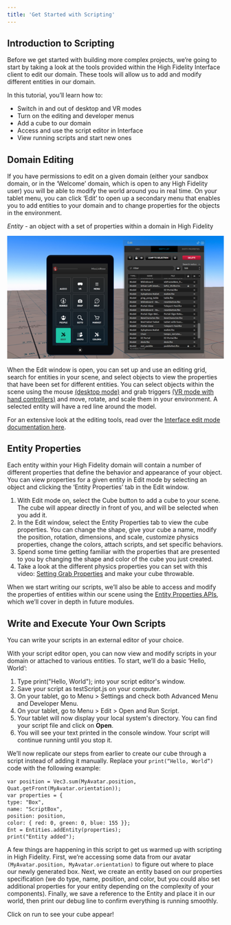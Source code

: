 ```yaml
---
title: 'Get Started with Scripting'
---
```


## Introduction to Scripting

Before we get started with building more complex projects, we’re going to start by taking a look at the tools provided within the High Fidelity Interface client to edit our domain. These tools will allow us to add and modify different entities in our domain.

In this tutorial, you’ll learn how to:

- Switch in and out of desktop and VR modes
- Turn on the editing and developer menus
- Add a cube to our domain
- Access and use the script editor in Interface
- View running scripts and start new ones

## Domain Editing

If you have permissions to edit on a given domain (either your sandbox domain, or in the ‘Welcome’ domain, which is open to any High Fidelity user) you will be able to modify the world around you in real time. On your tablet menu, you can click ‘Edit’ to open up a secondary menu that enables you to add entities to your domain and to change properties for the objects in the environment.

*Entity* - an object with a set of properties within a domain in High Fidelity

![](tablet-edit.png)

When the Edit window is open, you can set up and use an editing grid, search for entities in your scene, and select objects to view the properties that have been set for different entities. You can select objects within the scene using the mouse [(desktop mode)](https://wiki.highfidelity.com/wiki/Explore) and grab triggers [(VR mode with hand controllers)](https://wiki.highfidelity.com/wiki/Hand_controllers) and move, rotate, and scale them in your environment. A selected entity will have a red line around the model.

For an extensive look at the editing tools, read over the [Interface edit mode documentation here](https://wiki.highfidelity.com/wiki/Edit_Mode).

## Entity Properties

Each entity within your High Fidelity domain will contain a number of different properties that define the behavior and appearance of your object. You can view properties for a given entity in Edit mode by selecting an object and clicking the ‘Entity Properties’ tab in the Edit window.

1. With Edit mode on, select the Cube button to add a cube to your scene. The cube will appear directly in front of you, and will be selected when you add it.
2. In the Edit window, select the Entity Properties tab to view the cube properties. You can change the shape, give your cube a name, modify the position, rotation, dimensions, and scale, customize physics properties, change the colors, attach scripts, and set specific behaviors.
3. Spend some time getting familiar with the properties that are presented to you by changing the shape and color of the cube you just created.
4. Take a look at the different physics properties you can set with this video: [Setting Grab Properties](https://wiki.highfidelity.com/wiki/Setting_Grab_Properties) and make your cube throwable.

When we start writing our scripts, we’ll also be able to access and modify the properties of entities within our scene using the [Entity Properties APIs](https://wiki.highfidelity.com/wiki/Entity_Properties_API), which we’ll cover in depth in future modules.

## Write and Execute Your Own Scripts

You can write your scripts in an external editor of your choice. 

With your script editor open, you can now view and modify scripts in your domain or attached to various entities. To start, we’ll do a basic ‘Hello, World’:

1. Type print("Hello, World"); into your script editor's window.
2. Save your script as testScript.js on your computer. 
3. On your tablet, go to Menu > Settings and check both Advanced Menu and Developer Menu. 
4. On your tablet, go to Menu > Edit > Open and Run Script. 
5. Your tablet will now display your local system's directory. You can find your script file and click on **Open**.
6. You will see your text printed in the console window. Your script will continue running until you stop it.

We’ll now replicate our steps from earlier to create our cube through a script instead of adding it manually. Replace your `print(“Hello, World”)` code with the following example:

```
var position = Vec3.sum(MyAvatar.position, Quat.getFront(MyAvatar.orientation));
var properties = {
type: "Box",
name: "ScriptBox",
position: position,
color: { red: 0, green: 0, blue: 155 }};
Ent = Entities.addEntity(properties);
print("Entity added");

```

A few things are happening in this script to get us warmed up with scripting in High Fidelity. First, we’re accessing some data from our avatar `(MyAvatar.position, MyAvatar.orientation)` to figure out where to place our newly generated box. Next, we create an entity based on our properties specification (we do type, name, position, and color, but you could also set additional properties for your entity depending on the complexity of your components). Finally, we save a reference to the Entity and place it in our world, then print our debug line to confirm everything is running smoothly.

Click on run to see your cube appear!

